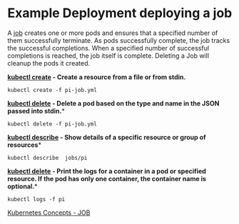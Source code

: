 # Example Deployment deploying a job
A [job](https://kubernetes.io/docs/concepts/workloads/controllers/jobs-run-to-completion/) creates one or more pods and ensures that a specified number of them successfully terminate. As pods successfully complete, the job tracks the successful completions. When a specified number of successful completions is reached, the job itself is complete. Deleting a Job will cleanup the pods it created.

**[kubectl create](https://kubernetes.io/docs/reference/generated/kubectl/kubectl-commands#create) - Create a resource from a file or from stdin.**
```
kubectl create -f pi-job.yml
```

**[kubectl delete](https://kubernetes.io/docs/reference/generated/kubectl/kubectl-commands#delete) -
Delete a pod based on the type and name in the JSON passed into stdin.***
```
kubectl delete -f pi-job.yml
```

**[kubectl describe](https://kubernetes.io/docs/reference/generated/kubectl/kubectl-commands#describe) - Show details of a specific resource or group of resources***
```
kubectl describe  jobs/pi
```

**[kubectl delete](https://kubernetes.io/docs/reference/generated/kubectl/kubectl-commands#logs) - Print the logs for a container in a pod or specified resource. If the pod has only one container, the container name is optional.***
```
kubectl logs -f pi
```

[Kubernetes Concepts - JOB ](https://kubernetes.io/docs/concepts/workloads/controllers/jobs-run-to-completion/)
